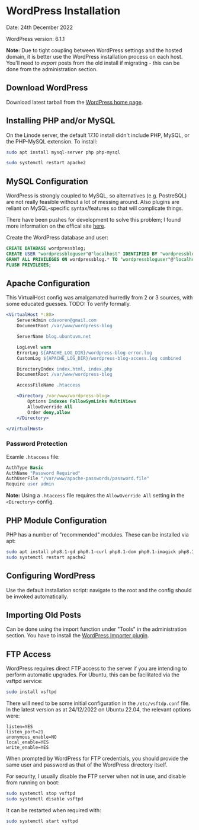 # WordPress Installation

Date: 24th December 2022

WordPress version: 6.1.1

**Note:** Due to tight coupling between WordPress settings and the hosted domain, it is better use the WordPress installation process on each host.  You'll need to *export* posts from the old install if migrating - this can be done from the administration section.

## Download WordPress

Download latest tarball from the [WordPress home page](https://wordpress.org/download/).

## Installing PHP and/or MySQL

On the Linode server, the default 17.10 install didn't include PHP, MySQL, or the PHP-MySQL extension.  To install:

```bash
sudo apt install mysql-server php php-mysql

sudo systemctl restart apache2
```

## MySQL Configuration

WordPress is strongly coupled to MySQL, so alternatives (e.g. PostreSQL) are not really feasible without a lot of messing around.  Also plugins are reliant on MySQL-specific syntax/features so that will complicate things.

There have been pushes for development to solve this problem; I found more information on the offical site [here](https://codex.wordpress.org/Using_Alternative_Databases).

Create the WordPress database and user:

```sql
CREATE DATABASE wordpressblog;
CREATE USER "wordpressbloguser"@"localhost" IDENTIFIED BY "wordpressbloguserpassword";
GRANT ALL PRIVILEGES ON wordpressblog.* TO "wordpressbloguser"@"localhost";
FLUSH PRIVILEGES;
```

## Apache Configuration

This VirtualHost config was amalgamated hurredly from 2 or 3 sources, with some educated guesses.  TODO: To verify formally.

```apache
<VirtualHost *:80>
    ServerAdmin cdavoren@gmail.com
    DocumentRoot /var/www/wordpress-blog

    ServerName blog.ubuntuvm.net

    LogLevel warn
    ErrorLog ${APACHE_LOG_DIR}/wordpress-blog-error.log
    CustomLog ${APACHE_LOG_DIR}/wordpress-blog-access.log combined

    DirectoryIndex index.html, index.php
    DocumentRoot /var/www/wordpress-blog

    AccessFileName .htaccess

    <Directory /var/www/wordpress-blog>
        Options Indexes FollowSymLinks MultiViews
        AllowOverride All
        Order deny,allow
    </Directory>

</VirtualHost>
```

### Password Protection

Examle `.htaccess` file:

```apache
AuthType Basic
AuthName "Password Required"
AuthUserFile "/var/www/apache-passwords/password.file"
Require user admin
```

**Note:** Using a `.htaccess` file requires the `AllowOverride All` setting in the `<Directory>` config.

## PHP Module Configuration

PHP has a number of "recommended" modules.  These can be installed via apt:

```bash
sudo apt install php8.1-gd php8.1-curl php8.1-dom php8.1-imagick php8.1-mbstring php8.1-zip php8.1-intl
sudo systemctl restart apache2
```
## Configuring WordPress

Use the default installation script: navigate to the root and the config should be invoked automatically.

## Importing Old Posts

Can be done using the import function under "Tools" in the administration section.  You have to install the [WordPress Importer plugin](https://en-au.wordpress.org/plugins/wordpress-importer/).

## FTP Access

WordPress requires direct FTP access to the server if you are intending to perform automatic upgrades.  For Ubuntu, this can be facilitated via the vsftpd service:

```bash
sudo install vsftpd
```

There will need to be some initial configuration in the `/etc/vsftdp.conf` file.  In the latest version as at 24/12/2022 on Ubuntu 22.04, the relevant options were:

```
listen=YES
listen_port=21
anonymous_enable=NO
local_enable=YES
write_enable=YES
```

When prompted by WordPress for FTP credentials, you should provide the same user and password as that of the WordPress directory itself.

For security, I usually disable the FTP server when not in use, and disable from running on boot:

```bash
sudo systemctl stop vsftpd
sudo systemctl disable vsftpd
```

It can be restarted when required with:

```bash
sudo systemctl start vsftpd
```
